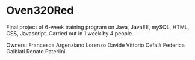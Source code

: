 # Oven320Red

Final project of 6-week training program on Java, JavaEE, mySQL, HTML, CSS, Javascript.
Carried out in 1 week by 4 people. 

Owners:
Francesca Argenziano
Lorenzo Davide Vittorio Cefalà
Federica Galbiati
Renato Paterlini 
